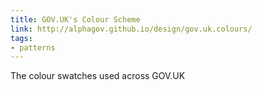```yaml
---
title: GOV.UK's Colour Scheme
link: http://alphagov.github.io/design/gov.uk.colours/
tags:
- patterns
---
```


The colour swatches used across GOV.UK